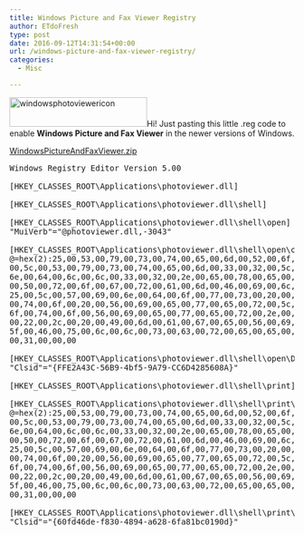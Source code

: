 ```yaml
---
title: Windows Picture and Fax Viewer Registry
author: ETdoFresh
type: post
date: 2016-09-12T14:31:54+00:00
url: /windows-picture-and-fax-viewer-registry/
categories:
  - Misc

---
```

<img class="aligncenter size-full wp-image-491" src="http://www.etdofresh.com/wp-content/uploads/2016/09/WindowsPhotoViewerIcon.png" alt="windowsphotoviewericon" width="243" height="52" />Hi! Just pasting this little .reg code to enable **Windows Picture and Fax Viewer** in the newer versions of Windows.

[WindowsPictureAndFaxViewer.zip][1]

<pre class="lang:default decode:true ">Windows Registry Editor Version 5.00

[HKEY_CLASSES_ROOT\Applications\photoviewer.dll]

[HKEY_CLASSES_ROOT\Applications\photoviewer.dll\shell]

[HKEY_CLASSES_ROOT\Applications\photoviewer.dll\shell\open]
"MuiVerb"="@photoviewer.dll,-3043"

[HKEY_CLASSES_ROOT\Applications\photoviewer.dll\shell\open\command]
@=hex(2):25,00,53,00,79,00,73,00,74,00,65,00,6d,00,52,00,6f,00,6f,00,74,00,25,\
00,5c,00,53,00,79,00,73,00,74,00,65,00,6d,00,33,00,32,00,5c,00,72,00,75,00,\
6e,00,64,00,6c,00,6c,00,33,00,32,00,2e,00,65,00,78,00,65,00,20,00,22,00,25,\
00,50,00,72,00,6f,00,67,00,72,00,61,00,6d,00,46,00,69,00,6c,00,65,00,73,00,\
25,00,5c,00,57,00,69,00,6e,00,64,00,6f,00,77,00,73,00,20,00,50,00,68,00,6f,\
00,74,00,6f,00,20,00,56,00,69,00,65,00,77,00,65,00,72,00,5c,00,50,00,68,00,\
6f,00,74,00,6f,00,56,00,69,00,65,00,77,00,65,00,72,00,2e,00,64,00,6c,00,6c,\
00,22,00,2c,00,20,00,49,00,6d,00,61,00,67,00,65,00,56,00,69,00,65,00,77,00,\
5f,00,46,00,75,00,6c,00,6c,00,73,00,63,00,72,00,65,00,65,00,6e,00,20,00,25,\
00,31,00,00,00

[HKEY_CLASSES_ROOT\Applications\photoviewer.dll\shell\open\DropTarget]
"Clsid"="{FFE2A43C-56B9-4bf5-9A79-CC6D4285608A}"

[HKEY_CLASSES_ROOT\Applications\photoviewer.dll\shell\print]

[HKEY_CLASSES_ROOT\Applications\photoviewer.dll\shell\print\command]
@=hex(2):25,00,53,00,79,00,73,00,74,00,65,00,6d,00,52,00,6f,00,6f,00,74,00,25,\
00,5c,00,53,00,79,00,73,00,74,00,65,00,6d,00,33,00,32,00,5c,00,72,00,75,00,\
6e,00,64,00,6c,00,6c,00,33,00,32,00,2e,00,65,00,78,00,65,00,20,00,22,00,25,\
00,50,00,72,00,6f,00,67,00,72,00,61,00,6d,00,46,00,69,00,6c,00,65,00,73,00,\
25,00,5c,00,57,00,69,00,6e,00,64,00,6f,00,77,00,73,00,20,00,50,00,68,00,6f,\
00,74,00,6f,00,20,00,56,00,69,00,65,00,77,00,65,00,72,00,5c,00,50,00,68,00,\
6f,00,74,00,6f,00,56,00,69,00,65,00,77,00,65,00,72,00,2e,00,64,00,6c,00,6c,\
00,22,00,2c,00,20,00,49,00,6d,00,61,00,67,00,65,00,56,00,69,00,65,00,77,00,\
5f,00,46,00,75,00,6c,00,6c,00,73,00,63,00,72,00,65,00,65,00,6e,00,20,00,25,\
00,31,00,00,00

[HKEY_CLASSES_ROOT\Applications\photoviewer.dll\shell\print\DropTarget]
"Clsid"="{60fd46de-f830-4894-a628-6fa81bc0190d}"</pre>

 [1]: https://www.etdofresh.com/wp-content/uploads/2016/09/WindowsPictureAndFaxViewer.zip
